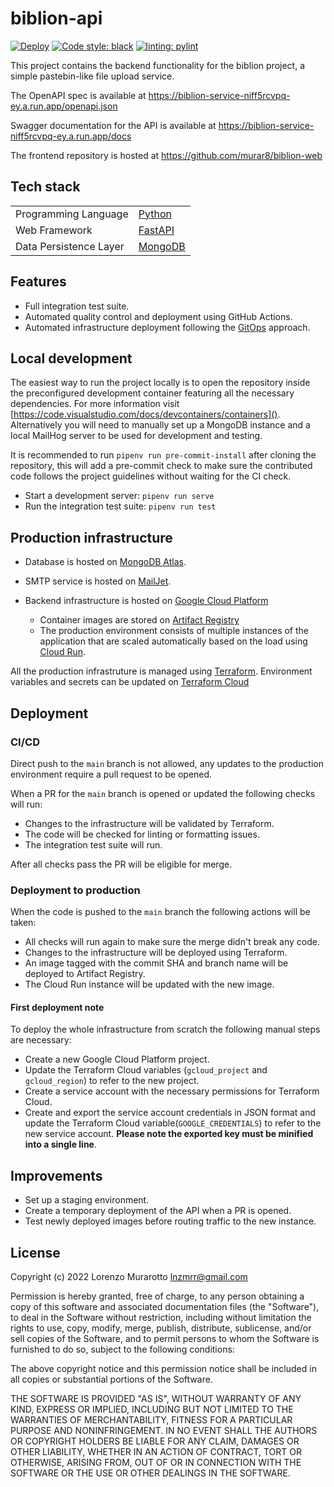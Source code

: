 # biblion-api

[![Deploy](https://github.com/murar8/biblion-api/actions/workflows/deploy.yml/badge.svg)](https://github.com/murar8/biblion-api/actions/workflows/deploy.yml)
[![Code style: black](https://img.shields.io/badge/code%20style-black-000000.svg)](https://github.com/psf/black)
[![linting: pylint](https://img.shields.io/badge/linting-pylint-yellowgreen)](https://github.com/PyCQA/pylint)

This project contains the backend functionality for the biblion project, a simple pastebin-like file upload service.

The OpenAPI spec is available at https://biblion-service-niff5rcvpq-ey.a.run.app/openapi.json

Swagger documentation for the API is available at https://biblion-service-niff5rcvpq-ey.a.run.app/docs

The frontend repository is hosted at https://github.com/murar8/biblion-web

## Tech stack

|                        |                                          |
| ---------------------- | ---------------------------------------- |
| Programming Language   | [Python](https://www.python.org/)        |
| Web Framework          | [FastAPI](https://fastapi.tiangolo.com/) |
| Data Persistence Layer | [MongoDB](https://www.mongodb.com/)      |

## Features

- Full integration test suite.
- Automated quality control and deployment using GitHub Actions.
- Automated infrastructure deployment following the [GitOps](https://www.gitops.tech/) approach.

## Local development

The easiest way to run the project locally is to open the repository inside the preconfigured development container featuring all the necessary dependencies. For more information visit [https://code.visualstudio.com/docs/devcontainers/containers](). Alternatively you will need to manually set up a MongoDB instance and a local MailHog server to be used for development and testing.

It is recommended to run `pipenv run pre-commit-install` after cloning the repository, this will add a pre-commit check to make sure the contributed code follows the project guidelines without waiting for the CI check.

- Start a development server: `pipenv run serve`
- Run the integration test suite: `pipenv run test`

## Production infrastructure

- Database is hosted on [MongoDB Atlas](https://www.mongodb.com/atlas/database).

- SMTP service is hosted on [MailJet](https://www.mailjet.com).

- Backend infrastructure is hosted on [Google Cloud Platform](https://cloud.google.com)
  - Container images are stored on [Artifact Registry](https://cloud.google.com/artifact-registry)
  - The production environment consists of multiple instances of the application that are scaled automatically based on the load using [Cloud Run](https://cloud.google.com/run).

All the production infrastruture is managed using [Terraform](https://www.terraform.io/). Environment variables and secrets can be updated on [Terraform Cloud](https://cloud.hashicorp.com/products/terraform)

## Deployment

### CI/CD

Direct push to the `main` branch is not allowed, any updates to the production environment require a pull request to be opened.

When a PR for the `main` branch is opened or updated the following checks will run:

- Changes to the infrastructure will be validated by Terraform.
- The code will be checked for linting or formatting issues.
- The integration test suite will run.

After all checks pass the PR will be eligible for merge.

### Deployment to production

When the code is pushed to the `main` branch the following actions will be taken:

- All checks will run again to make sure the merge didn't break any code.
- Changes to the infrastructure will be deployed using Terraform.
- An image tagged with the commit SHA and branch name will be deployed to Artifact Registry.
- The Cloud Run instance will be updated with the new image.

#### First deployment note

To deploy the whole infrastructure from scratch the following manual steps are necessary:

- Create a new Google Cloud Platform project.
- Update the Terraform Cloud variables (`gcloud_project` and `gcloud_region`) to refer to the new project.
- Create a service account with the necessary permissions for Terraform Cloud.
- Create and export the service account credentials in JSON format and update the Terraform Cloud variable(`GOOGLE_CREDENTIALS`) to refer to the new service account. **Please note the exported key must be minified into a single line**.

## Improvements

- Set up a staging environment.
- Create a temporary deployment of the API when a PR is opened.
- Test newly deployed images before routing traffic to the new instance.

## License

Copyright (c) 2022 Lorenzo Murarotto <lnzmrr@gmail.com>

Permission is hereby granted, free of charge, to any person
obtaining a copy of this software and associated documentation
files (the "Software"), to deal in the Software without
restriction, including without limitation the rights to use,
copy, modify, merge, publish, distribute, sublicense, and/or sell
copies of the Software, and to permit persons to whom the
Software is furnished to do so, subject to the following
conditions:

The above copyright notice and this permission notice shall be
included in all copies or substantial portions of the Software.

THE SOFTWARE IS PROVIDED "AS IS", WITHOUT WARRANTY OF ANY KIND,
EXPRESS OR IMPLIED, INCLUDING BUT NOT LIMITED TO THE WARRANTIES
OF MERCHANTABILITY, FITNESS FOR A PARTICULAR PURPOSE AND
NONINFRINGEMENT. IN NO EVENT SHALL THE AUTHORS OR COPYRIGHT
HOLDERS BE LIABLE FOR ANY CLAIM, DAMAGES OR OTHER LIABILITY,
WHETHER IN AN ACTION OF CONTRACT, TORT OR OTHERWISE, ARISING
FROM, OUT OF OR IN CONNECTION WITH THE SOFTWARE OR THE USE OR
OTHER DEALINGS IN THE SOFTWARE.
